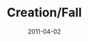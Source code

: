 ---
layout: message
category: message
series: "The Story"
title: "Creation/Fall"
date: 2011-04-02
audio-description: "Brian Tome talks about God's purpose for creation, and the tragic events that transpired."
audio: "http://s3.amazonaws.com/crossroadsaudiomessages/thestory02.mp3"
audio-title: "Creation/Fall"
audio-duration: "48&#58;42"
program-description: "Creation/Fall Program"
program: "http://www.crossroads.net/players/media/hq/04_02-03_11Program.pdf"
program-title: "Creation/Fall Program"
video-description: "Brian Tome talks about God's purpose for creation, and the tragic events that transpired."
video-title: "Creation/Fall"
video: "https://s3.amazonaws.com/crossroadsvideomessages/thestory02.mp4"
video-poster: "https://www.crossroads.net/uploadedfiles/thestory02_still.jpg"
---